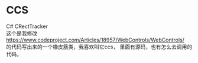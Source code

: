 # CCS
C# CRectTracker  
这个是我修改 https://www.codeproject.com/Articles/18957/WebControls/WebControls/  
的代码写出来的一个橡皮筋类，我喜欢叫它ccs，
里面有源码，也有怎么去调用的代码。

